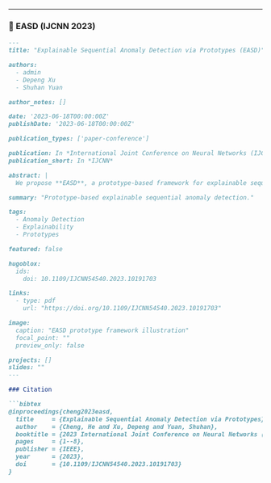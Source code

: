 
---

### 📄 EASD (IJCNN 2023)
```markdown
---
title: "Explainable Sequential Anomaly Detection via Prototypes (EASD)"

authors:
  - admin
  - Depeng Xu
  - Shuhan Yuan

author_notes: []

date: '2023-06-18T00:00:00Z'
publishDate: '2023-06-18T00:00:00Z'

publication_types: ['paper-conference']

publication: In *International Joint Conference on Neural Networks (IJCNN 2023)*
publication_short: In *IJCNN*

abstract: |
  We propose **EASD**, a prototype-based framework for explainable sequential anomaly detection. By linking anomalous subsequences to representative prototypes, EASD provides human-understandable explanations while maintaining strong detection accuracy.

summary: "Prototype-based explainable sequential anomaly detection."

tags:
  - Anomaly Detection
  - Explainability
  - Prototypes

featured: false

hugoblox:
  ids:
    doi: 10.1109/IJCNN54540.2023.10191703

links:
  - type: pdf
    url: "https://doi.org/10.1109/IJCNN54540.2023.10191703"

image:
  caption: "EASD prototype framework illustration"
  focal_point: ""
  preview_only: false

projects: []
slides: ""
---

### Citation

```bibtex
@inproceedings{cheng2023easd,
  title     = {Explainable Sequential Anomaly Detection via Prototypes},
  author    = {Cheng, He and Xu, Depeng and Yuan, Shuhan},
  booktitle = {2023 International Joint Conference on Neural Networks (IJCNN)},
  pages     = {1--8},
  publisher = {IEEE},
  year      = {2023},
  doi       = {10.1109/IJCNN54540.2023.10191703}
}
